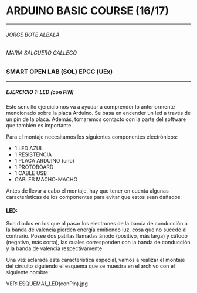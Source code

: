 # ARDUINO BASIC COURSE (16/17)
---
######  JORGE BOTE ALBALÁ
###### MARÍA SALGUERO GALLEGO
### SMART OPEN LAB (SOL) EPCC (UEx)  
---
##### EJERCICIO 1: LED (con PIN)

Este sencillo ejercicio nos va a ayudar a comprender lo anteriormente mencionado sobre la placa Arduino. Se basa en encender un led a través de un pin de la placa. Además, tomaremos contacto con la parte del software que también es importante.

Para el montaje necesitamos los siguientes componentes electrónicos:
- 1 LED AZUL
- 1 RESISTENCIA
- 1 PLACA ARDUINO (uno)
- 1 PROTOBOARD
- 1 CABLE USB
- CABLES MACHO-MACHO

 Antes de llevar a cabo el montaje, hay que tener en cuenta algunas características de los componentes para evitar que estos sean dañados.

#### LED: 
Son diodos en los que al pasar los electrones de la banda de conducción a la banda de valencia pierden energía emitiendo luz, cosa que no sucede al contrario. Posee dos patillas llamadas ánodo (positivo, más larga) y cátodo (negativo, más corta), las cuales corresponden con la banda de conducción y la banda de valencia respectivamente.

Una vez aclarada esta característica especial, vamos a realizar el montaje del circuito siguiendo el esquema que se muestra en el archivo con el siguiente nombre:


VER: ESQUEMA1_LED(conPin).jpg